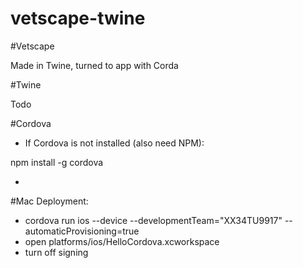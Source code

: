 # vetscape-twine

#Vetscape

Made in Twine, turned to app with Corda

#Twine

Todo

#Cordova

* If Cordova is not installed (also need NPM): 

npm install -g cordova

* 

#Mac Deployment:


* cordova run ios --device --developmentTeam="XX34TU9917" --automaticProvisioning=true
* open platforms/ios/HelloCordova.xcworkspace
* turn off signing
